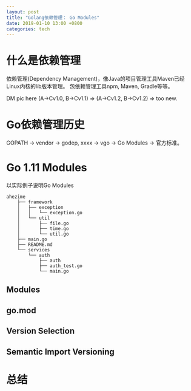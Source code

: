 ```yaml
---
layout: post
title: "Golang依赖管理： Go Modules"
date: 2019-01-10 13:00 +0800
categories: tech
---
```


# 什么是依赖管理
依赖管理(Dependency Management)，像Java的项目管理工具Maven已经Linux内核的lib版本管理。
包依赖管理工具npm, Maven, Gradle等等。

DM pic here (A->Cv1.0, B->Cv1.1) => (A->Cv1.2, B->Cv1.2) => too new.

# Go依赖管理历史
GOPATH -> vendor -> godep, xxxx -> vgo -> Go Modules -> 官方标准。

# Go 1.11 Modules
以实际例子说明Go Modules
```
ahezime
    ├── framework
    │   ├── exception
    │   │   └── exception.go
    │   └── util
    │       ├── file.go
    │       ├── time.go
    │       └── util.go
    ├── main.go
    ├── README.md
    └── services
        └── auth
            ├── auth
            ├── auth_test.go
            └── main.go
```

## Modules

## go.mod

## Version Selection

## Semantic Import Versioning

# 总结

